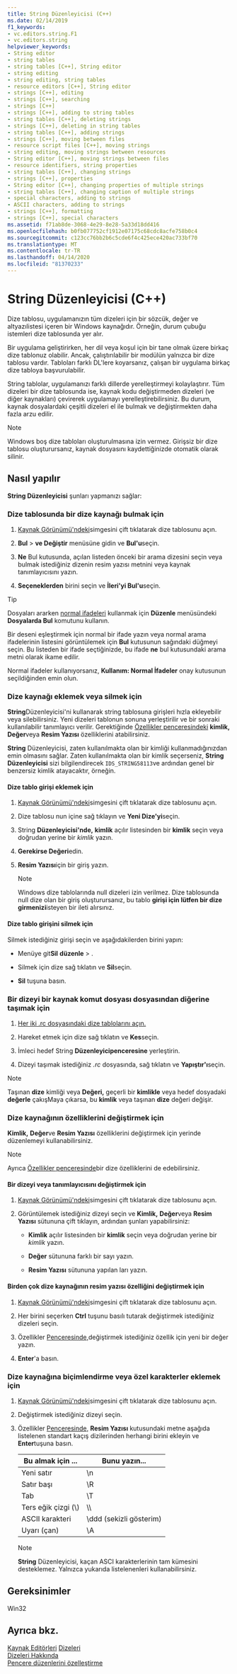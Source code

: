 ```yaml
---
title: String Düzenleyicisi (C++)
ms.date: 02/14/2019
f1_keywords:
- vc.editors.string.F1
- vc.editors.string
helpviewer_keywords:
- String editor
- string tables
- string tables [C++], String editor
- string editing
- string editing, string tables
- resource editors [C++], String editor
- strings [C++], editing
- strings [C++], searching
- strings [C++]
- strings [C++], adding to string tables
- string tables [C++], deleting strings
- strings [C++], deleting in string tables
- string tables [C++], adding strings
- strings [C++], moving between files
- resource script files [C++], moving strings
- string editing, moving strings between resources
- String editor [C++], moving strings between files
- resource identifiers, string properties
- string tables [C++], changing strings
- strings [C++], properties
- String editor [C++], changing properties of multiple strings
- string tables [C++], changing caption of multiple strings
- special characters, adding to strings
- ASCII characters, adding to strings
- strings [C++], formatting
- strings [C++], special characters
ms.assetid: f71ab8de-3068-4e29-8e28-5a33d18dd416
ms.openlocfilehash: b0fb077752cf1912e07175c68cdc8acfe758b0c4
ms.sourcegitcommit: c123cc76bb2b6c5cde6f4c425ece420ac733bf70
ms.translationtype: MT
ms.contentlocale: tr-TR
ms.lasthandoff: 04/14/2020
ms.locfileid: "81370233"
---
```

# <a name="string-editor-c"></a>String Düzenleyicisi (C++)

Dize tablosu, uygulamanızın tüm dizeleri için bir sözcük, değer ve altyazılistesi içeren bir Windows kaynağıdır. Örneğin, durum çubuğu istemleri dize tablosunda yer alır.

Bir uygulama geliştirirken, her dil veya koşul için bir tane olmak üzere birkaç dize tablonuz olabilir. Ancak, çalıştırılabilir bir modülün yalnızca bir dize tablosu vardır. Tabloları farklı DL'lere koyarsanız, çalışan bir uygulama birkaç dize tabloya başvurulabilir.

String tablolar, uygulamanızı farklı dillerde yerelleştirmeyi kolaylaştırır. Tüm dizeleri bir dize tablosunda ise, kaynak kodu değiştirmeden dizeleri (ve diğer kaynakları) çevirerek uygulamayı yerelleştirebilirsiniz. Bu durum, kaynak dosyalardaki çeşitli dizeleri el ile bulmak ve değiştirmekten daha fazla arzu edilir.

> [!NOTE]
> Windows boş dize tabloları oluşturulmasına izin vermez. Girişsiz bir dize tablosu oluşturursanız, kaynak dosyasını kaydettiğinizde otomatik olarak silinir.

## <a name="how-to"></a>Nasıl yapılır

**String Düzenleyicisi** şunları yapmanızı sağlar:

### <a name="to-find-a-string-resource-in-the-string-table"></a>Dize tablosunda bir dize kaynağı bulmak için

1. [Kaynak Görünümü'ndeki](how-to-create-a-resource-script-file.md#create-resources)simgesini çift tıklatarak dize tablosunu açın.

1. **Bul** > **ve Değiştir** menüsüne gidin ve **Bul'u**seçin.

1. **Ne** Bul kutusunda, açılan listeden önceki bir arama dizesini seçin veya bulmak istediğiniz dizenin resim yazısı metnini veya kaynak tanımlayıcısını yazın.

1. **Seçeneklerden** birini seçin ve **İleri'yi Bul'u**seçin.

> [!TIP]
> Dosyaları ararken [normal ifadeleri](/visualstudio/ide/using-regular-expressions-in-visual-studio) kullanmak için **Düzenle** menüsündeki **Dosyalarda Bul** komutunu kullanın.
>
> Bir deseni eşleştirmek için normal bir ifade yazın veya normal arama ifadelerinin listesini görüntülemek için **Bul** kutusunun sağındaki düğmeyi seçin. Bu listeden bir ifade seçtiğinizde, bu ifade **ne** bul kutusundaki arama metni olarak ikame edilir.
>
> Normal ifadeler kullanıyorsanız, **Kullanım: Normal İfadeler** onay kutusunun seçildiğinden emin olun.

### <a name="to-add-or-delete-a-string-resource"></a>Dize kaynağı eklemek veya silmek için

**String**Düzenleyicisi'ni kullanarak string tablosuna girişleri hızla ekleyebilir veya silebilirsiniz. Yeni dizeleri tablonun sonuna yerleştirilir ve bir sonraki kullanılabilir tanımlayıcı verilir. Gerektiğinde [Özellikler penceresindeki](/visualstudio/ide/reference/properties-window) **kimlik,** **Değer**veya **Resim Yazısı** özelliklerini atabilirsiniz.

**String** Düzenleyicisi, zaten kullanılmakta olan bir kimliği kullanmadığınızdan emin olmasını sağlar. Zaten kullanılmakta olan bir kimlik seçerseniz, **String Düzenleyicisi** sizi bilgilendirecek `IDS_STRING58113`ve ardından genel bir benzersiz kimlik atayacaktır, örneğin.

#### <a name="to-add-a-string-table-entry"></a>Dize tablo girişi eklemek için

1. [Kaynak Görünümü'ndeki](how-to-create-a-resource-script-file.md#create-resources)simgesini çift tıklatarak dize tablosunu açın.

1. Dize tablosu nun içine sağ tıklayın ve **Yeni Dize'yi**seçin.

1. String **Düzenleyicisi'nde,** **kimlik** açılır listesinden bir **kimlik** seçin veya doğrudan yerine bir *kimlik* yazın.

1. **Gerekirse Değeri**edin.

1. **Resim Yazısı**için bir giriş yazın.

   > [!NOTE]
   > Windows dize tablolarında null dizeleri izin verilmez. Dize tablosunda null dize olan bir giriş oluşturursanız, bu tablo **girişi için lütfen bir dize girmenizi**isteyen bir ileti alırsınız.

#### <a name="to-delete-a-string-table-entry"></a>Dize tablo girişini silmek için

Silmek istediğiniz girişi seçin ve aşağıdakilerden birini yapın:

- Menüye git**Sil** **düzenle** > .

- Silmek için dize sağ tıklatın ve **Sil**seçin.

- **Sil** tuşuna basın.

### <a name="to-move-a-string-from-one-resource-script-file-to-another"></a>Bir dizeyi bir kaynak komut dosyası dosyasından diğerine taşımak için

1. [Her iki .rc dosyasındaki dize tablolarını açın.](../windows/how-to-create-a-resource-script-file.md)

1. Hareket etmek için dize sağ tıklatın ve **Kes**seçin.

1. İmleci hedef String **Düzenleyicipenceresine** yerleştirin.

1. Dizeyi taşımak istediğiniz *.rc* dosyasında, sağ tıklatın ve **Yapıştır'ı**seçin.

> [!NOTE]
> Taşınan **dize** kimliği veya **Değeri,** geçerli bir **kimlikle** veya hedef dosyadaki **değerle** çakışMaya çıkarsa, bu **kimlik** veya taşınan **dize** değeri değişir.

### <a name="to-change-the-properties-of-a-string-resource"></a>Dize kaynağının özelliklerini değiştirmek için

**Kimlik,** **Değer**ve **Resim Yazısı** özelliklerini değiştirmek için yerinde düzenlemeyi kullanabilirsiniz.

> [!NOTE]
> Ayrıca [Özellikler penceresinde](/visualstudio/ide/reference/properties-window)bir dize özelliklerini de edebilirsiniz.

#### <a name="to-change-a-string-or-its-identifier"></a>Bir dizeyi veya tanımlayıcısını değiştirmek için

1. [Kaynak Görünümü'ndeki](how-to-create-a-resource-script-file.md#create-resources)simgesini çift tıklatarak dize tablosunu açın.

1. Görüntülemek istediğiniz dizeyi seçin ve **Kimlik,** **Değer**veya **Resim Yazısı** sütununa çift tıklayın, ardından şunları yapabilirsiniz:

   - **Kimlik** açılır listesinden bir **kimlik** seçin veya doğrudan yerine bir *kimlik* yazın.

   - **Değer** sütununa farklı bir sayı yazın.

   - **Resim Yazısı** sütununa yapılan ları yazın.

#### <a name="to-change-the-caption-property-of-multiple-string-resources"></a>Birden çok dize kaynağının resim yazısı özelliğini değiştirmek için

1. [Kaynak Görünümü'ndeki](how-to-create-a-resource-script-file.md#create-resources)simgesini çift tıklatarak dize tablosunu açın.

1. Her birini seçerken **Ctrl** tuşunu basılı tutarak değiştirmek istediğiniz dizeleri seçin.

1. Özellikler [Penceresinde,](/visualstudio/ide/reference/properties-window)değiştirmek istediğiniz özellik için yeni bir değer yazın.

1. **Enter**'a basın.

### <a name="to-add-formatting-or-special-characters-to-a-string-resource"></a>Dize kaynağına biçimlendirme veya özel karakterler eklemek için

1. [Kaynak Görünümü'ndeki](how-to-create-a-resource-script-file.md#create-resources)simgesini çift tıklatarak dize tablosunu açın.

1. Değiştirmek istediğiniz dizeyi seçin.

1. Özellikler [Penceresinde,](/visualstudio/ide/reference/properties-window) **Resim Yazısı** kutusundaki metne aşağıda listelenen standart kaçış dizilerinden herhangi birini ekleyin ve **Enter**tuşuna basın.

   |Bu almak için ...|Bunu yazın...|
   |-----------------|---------------|
   | Yeni satır | \\n |
   | Satır başı | \\R |
   | Tab | \\T |
   | Ters eğik çizgi (\\) | \\\\ |
   | ASCII karakteri | \\ddd (sekizli gösterim) |
   | Uyarı (çan) | \\A |

   > [!NOTE]
   > **String** Düzenleyicisi, kaçan ASCI karakterlerinin tam kümesini desteklemez. Yalnızca yukarıda listelenenleri kullanabilirsiniz.

## <a name="requirements"></a>Gereksinimler

Win32

## <a name="see-also"></a>Ayrıca bkz.

[Kaynak Editörleri](../windows/resource-editors.md)
[Dizeleri](/windows/win32/menurc/strings)<br/>
[Dizeleri Hakkında](/windows/win32/menurc/about-strings)<br/>
[Pencere düzenlerini özelleştirme](/visualstudio/ide/customizing-window-layouts-in-visual-studio)
